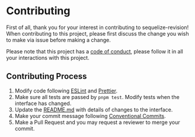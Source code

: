 # Contributing

First of all, thank you for your interest in contributing to sequelize-revision!
When contributing to this project, please first discuss the change you wish to make via issue before making a change.

Please note that this project has a [code of conduct](https://github.com/yujiosaka/sequelize-revision/blob/master/docs/CODE_OF_CONDUCT.md), please follow it in all your interactions with this project.

## Contributing Process

1. Modify code following [ESLint](https://eslint.org) and [Prettier](https://prettier.io/).
2. Make sure all tests are passed by `pnpm test`. Modify tests when the interface has changed.
3. Update the [README.md](https://github.com/yujiosaka/sequelize-revision/blob/master/docs/API.md) with details of changes to the interface.
4. Make your commit message following [Conventional Commits](https://conventionalcommits.org/).
5. Make a Pull Request and you may request a reviewer to merge your commit.
